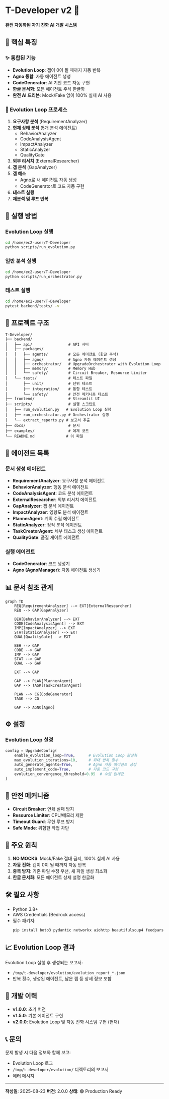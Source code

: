 # T-Developer v2 🧬

**완전 자동화된 자기 진화 AI 개발 시스템**

## 🎯 핵심 특징

### ✨ 통합된 기능
- **Evolution Loop**: 갭이 0이 될 때까지 자동 반복
- **Agno 통합**: 자동 에이전트 생성
- **CodeGenerator**: AI 기반 코드 자동 구현
- **한글 문서화**: 모든 에이전트 주석 한글화
- **완전 AI 드리븐**: Mock/Fake 없이 100% 실제 AI 사용

### 🔄 Evolution Loop 프로세스
1. **요구사항 분석** (RequirementAnalyzer)
2. **현재 상태 분석** (5개 분석 에이전트)
   - BehaviorAnalyzer
   - CodeAnalysisAgent
   - ImpactAnalyzer
   - StaticAnalyzer
   - QualityGate
3. **외부 리서치** (ExternalResearcher)
4. **갭 분석** (GapAnalyzer)
5. **갭 해소**
   - Agno로 새 에이전트 자동 생성
   - CodeGenerator로 코드 자동 구현
6. **테스트 실행**
7. **재분석 및 루프 반복**

## 🚀 실행 방법

### Evolution Loop 실행
```bash
cd /home/ec2-user/T-Developer
python scripts/run_evolution.py
```

### 일반 분석 실행
```bash
cd /home/ec2-user/T-Developer
python scripts/run_orchestrator.py
```

### 테스트 실행
```bash
cd /home/ec2-user/T-Developer
pytest backend/tests/ -v
```

## 📁 프로젝트 구조

```
T-Developer/
├── backend/
│   ├── api/                # API 서버
│   ├── packages/
│   │   ├── agents/         # 모든 에이전트 (한글 주석)
│   │   ├── agno/           # Agno 자동 에이전트 생성
│   │   ├── orchestrator/   # UpgradeOrchestrator with Evolution Loop
│   │   ├── memory/         # Memory Hub
│   │   └── safety/         # Circuit Breaker, Resource Limiter
│   └── tests/              # 테스트 파일
│       ├── unit/           # 단위 테스트
│       ├── integration/    # 통합 테스트
│       └── safety/         # 안전 메커니즘 테스트
├── frontend/               # Streamlit UI
├── scripts/                # 실행 스크립트
│   ├── run_evolution.py   # Evolution Loop 실행
│   ├── run_orchestrator.py # Orchestrator 실행
│   └── extract_reports.py # 보고서 추출
├── docs/                   # 문서
├── examples/               # 예제 코드
└── README.md              # 이 파일
```

## 🤖 에이전트 목록

### 문서 생성 에이전트
- **RequirementAnalyzer**: 요구사항 분석 에이전트
- **BehaviorAnalyzer**: 행동 분석 에이전트
- **CodeAnalysisAgent**: 코드 분석 에이전트
- **ExternalResearcher**: 외부 리서치 에이전트
- **GapAnalyzer**: 갭 분석 에이전트
- **ImpactAnalyzer**: 영향도 분석 에이전트
- **PlannerAgent**: 계획 수립 에이전트
- **StaticAnalyzer**: 정적 분석 에이전트
- **TaskCreatorAgent**: 세부 태스크 생성 에이전트
- **QualityGate**: 품질 게이트 에이전트

### 실행 에이전트
- **CodeGenerator**: 코드 생성기
- **Agno (AgnoManager)**: 자동 에이전트 생성기

## 📊 문서 참조 관계

```mermaid
graph TD
    REQ[RequirementAnalyzer] --> EXT[ExternalResearcher]
    REQ --> GAP[GapAnalyzer]
    
    BEH[BehaviorAnalyzer] --> EXT
    CODE[CodeAnalysisAgent] --> EXT
    IMP[ImpactAnalyzer] --> EXT
    STAT[StaticAnalyzer] --> EXT
    QUAL[QualityGate] --> EXT
    
    BEH --> GAP
    CODE --> GAP
    IMP --> GAP
    STAT --> GAP
    QUAL --> GAP
    
    EXT --> GAP
    
    GAP --> PLAN[PlannerAgent]
    GAP --> TASK[TaskCreatorAgent]
    
    PLAN --> CG[CodeGenerator]
    TASK --> CG
    
    GAP --> AGNO[Agno]
```

## ⚙️ 설정

### Evolution Loop 설정
```python
config = UpgradeConfig(
    enable_evolution_loop=True,      # Evolution Loop 활성화
    max_evolution_iterations=10,     # 최대 반복 횟수
    auto_generate_agents=True,       # Agno 자동 에이전트 생성
    auto_implement_code=True,        # 자동 코드 구현
    evolution_convergence_threshold=0.95  # 수렴 임계값
)
```

## 🔐 안전 메커니즘

- **Circuit Breaker**: 연쇄 실패 방지
- **Resource Limiter**: CPU/메모리 제한
- **Timeout Guard**: 무한 루프 방지
- **Safe Mode**: 위험한 작업 차단

## 📝 주요 원칙

1. **NO MOCKS**: Mock/Fake 절대 금지, 100% 실제 AI 사용
2. **자동 진화**: 갭이 0이 될 때까지 자동 반복
3. **중복 방지**: 기존 파일 수정 우선, 새 파일 생성 최소화
4. **한글 문서화**: 모든 에이전트 상세 설명 한글화

## 🛠️ 필요 사항

- Python 3.8+
- AWS Credentials (Bedrock access)
- 필수 패키지:
  ```bash
  pip install boto3 pydantic networkx aiohttp beautifulsoup4 feedparser
  ```

## 📈 Evolution Loop 결과

Evolution Loop 실행 후 생성되는 보고서:
- `/tmp/t-developer/evolution/evolution_report_*.json`
- 반복 횟수, 생성된 에이전트, 남은 갭 등 상세 정보 포함

## 🔄 개발 이력

- **v1.0.0**: 초기 버전
- **v1.5.0**: 기본 에이전트 구현
- **v2.0.0**: Evolution Loop 및 자동 진화 시스템 구현 (현재)

## 📞 문의

문제 발생 시 다음 정보와 함께 보고:
- Evolution Loop 로그
- `/tmp/t-developer/evolution/` 디렉토리의 보고서
- 에러 메시지

---

**작성일**: 2025-08-23
**버전**: 2.0.0
**상태**: 🟢 Production Ready